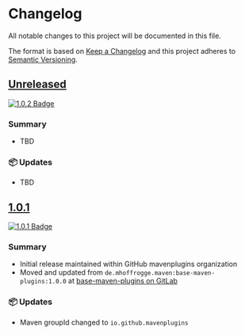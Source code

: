 # Changelog

All notable changes to this project will be documented in this file.

The format is based on [Keep a Changelog](http://keepachangelog.com/)
and this project adheres to [Semantic Versioning](http://semver.org/).

<!-- Format restrictions - see https://common-changelog.org and https://keepachangelog.com/ for details -->
<!-- Each Release must start with a line for the release version of exactly this format: ## [version] -->
<!-- The subsequent comment lines start with a space - not to irritate the release scripts parser!
 ## [major.minor.micro]
 <empty line> - optional sub sections may follow like:
 ### Added:
 - This feature was added
 <empty line>
 ### Changed:
 - This feature was changed
 <empty line>
 ### Removed:
 - This feature was removed
 <empty line>
 ### Fixed:
 - This issue was fixed
 <empty line>
 <empty line> - next line is the starting of the previous release
 ## [major.minor.micro]
 <empty line>
 <...>
 !!! In addition the compare URL links are to be maintained at the end of this CHANGELOG.md as follows.
     These links provide direct access to the GitHub compare vs. the previous release.
     The particular link of a released version will be copied to the release notes of a release accordingly.
     At the end of this file appropriate compare links have to be maintained for each release version in format:
 
  +-current release version
  |
  |                   +-URL to this repo            previous release version tag-+       +-current release version tag
  |                   |                                                          |       |
 [major.minor.micro]: https://github.com/mavenplugins/base-maven-plugins/compare/vM.N.u..vM.N.u
-->
<!--
## [Unreleased]

### 🚨 Removed
- TBD

### 💥 Breaking
- TBD

### 📢 Deprecated
- TBD

### 🚀 New Features
- TBD

### 🐛 Fixes
- TBD

### ✨ Improvements
- TBD

### 🔧 Internal Changes
- TBD

### 🚦 Tests
- TBD

### 📦 Updates
- TBD

### 🔒 Security
- TBD

### 📝 Documentation Updates
- TBD
-->

## [Unreleased]
<!-- !!! Align version in badge URLs as well !!! -->
[![1.0.2 Badge](https://img.shields.io/nexus/r/io.github.mavenplugins/base-maven-plugins?server=https://s01.oss.sonatype.org&label=Maven%20Central&queryOpt=:v=1.0.2)](https://central.sonatype.com/artifact/io.github.mavenplugins/base-maven-plugins/1.0.2)

### Summary
- TBD

### 📦 Updates
- TBD


## [1.0.1]
<!-- !!! Align version in badge URLs as well !!! -->
[![1.0.1 Badge](https://img.shields.io/nexus/r/io.github.mavenplugins/base-maven-plugins?server=https://s01.oss.sonatype.org&label=Maven%20Central&queryOpt=:v=1.0.1)](https://central.sonatype.com/artifact/io.github.mavenplugins/base-maven-plugins/1.0.1)

### Summary
- Initial release maintained within GitHub mavenplugins organization
- Moved and updated from `de.mhoffrogge.maven:base-maven-plugins:1.0.0` at [base-maven-plugins on GitLab](https://gitlab.com/mhopen/maven-plugins/-/tree/master/base-maven-plugins?ref_type=heads)

### 📦 Updates
- Maven groupId changed to `io.github.mavenplugins`


<!--
## []

### NeverReleased
- This is just a dummy placeholder to make the parser of GHCICD/release-notes-from-changelog@v1 happy!
-->

[Unreleased]: https://github.com/mavenplugins/base-maven-plugins/compare/v1.0.1..HEAD
[1.0.1]: https://github.com/mavenplugins/base-maven-plugins/releases/tag/v1.0.1
